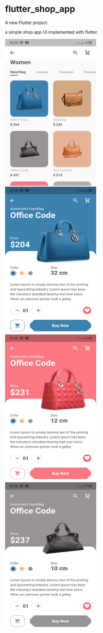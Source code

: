 # flutter_shop_app

A new Flutter project.

a simple shop app UI implemented with flutter.

<img src="https://github.com/Richard-bejide/flutter_shop_app/blob/main/Screenshot_20210909-183633.png" height=480, width=300>
                                                                                                                                  
<img src="https://github.com/Richard-bejide/flutter_shop_app/blob/main/Screenshot_20210909-183644.png" height=480, width=300>

<img src="https://github.com/Richard-bejide/flutter_shop_app/blob/main/Screenshot_20210909-183653.png" height=480, width=300>
                                                                                                                                  
<img src="https://github.com/Richard-bejide/flutter_shop_app/blob/main/Screenshot_20210909-183701.png" height=480, width=300>
        
